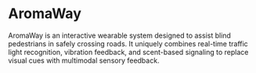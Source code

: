 # AromaWay
AromaWay is an interactive wearable system designed to assist blind pedestrians in safely crossing roads. It uniquely combines real-time traffic light recognition, vibration feedback, and scent-based signaling to replace visual cues with multimodal sensory feedback.
